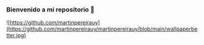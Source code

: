 ### Bienvenido a mi repositorio 👋

<!--
**martinpereirauy/martinpereirauy** is a ✨ _special_ ✨ repository because its `README.md` (this file) appears on your GitHub profile.

[Here are some ideas to get you started:

- 🔭 I’m currently working on ...
- 🌱 I’m currently learning ...
- 👯 I’m looking to collaborate on ...
- 🤔 I’m looking for help with ...
- 💬 Ask me about ...
- 📫 How to reach me: ...
- 😄 Pronouns: ...
- ⚡ Fun fact: ...
-->
![https://github.com/martinpereirauy](https://github.com/martinpereirauy/martinpereirauy/blob/main/wallpaperbetter.jpg)

